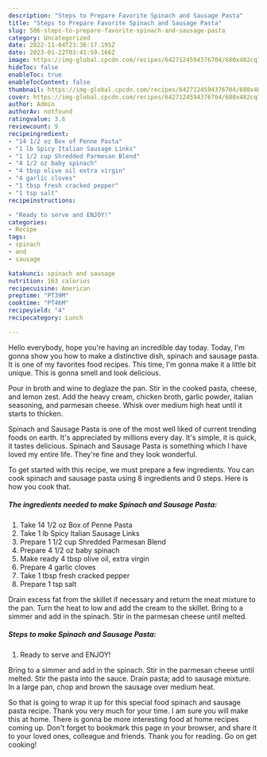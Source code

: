```yaml
---
description: "Steps to Prepare Favorite Spinach and Sausage Pasta"
title: "Steps to Prepare Favorite Spinach and Sausage Pasta"
slug: 586-steps-to-prepare-favorite-spinach-and-sausage-pasta
category: Uncategorized
date: 2022-11-04T23:36:17.195Z
date: 2023-01-22T03:41:59.166Z
image: https://img-global.cpcdn.com/recipes/6427124594376704/680x482cq70/spinach-and-sausage-pasta-recipe-main-photo.jpg
hideToc: false
enableToc: true
enableTocContent: false
thumbnail: https://img-global.cpcdn.com/recipes/6427124594376704/680x482cq70/spinach-and-sausage-pasta-recipe-main-photo.jpg
cover: https://img-global.cpcdn.com/recipes/6427124594376704/680x482cq70/spinach-and-sausage-pasta-recipe-main-photo.jpg
author: Admin
authorAv: notfound
ratingvalue: 3.6
reviewcount: 9
recipeingredient:
- "14 1/2 oz Box of Penne Pasta"
- "1 lb Spicy Italian Sausage Links"
- "1 1/2 cup Shredded Parmesan Blend"
- "4 1/2 oz baby spinach"
- "4 tbsp olive oil extra virgin"
- "4 garlic cloves"
- "1 tbsp fresh cracked pepper"
- "1 tsp salt"
recipeinstructions:

- "Ready to serve and ENJOY!"
categories:
- Recipe
tags:
- spinach
- and
- sausage

katakunci: spinach and sausage 
nutrition: 163 calories
recipecuisine: American
preptime: "PT39M"
cooktime: "PT46M"
recipeyield: "4"
recipecategory: Lunch

---
```



Hello everybody, hope you're having an incredible day today. Today, I'm gonna show you how to make a distinctive dish, spinach and sausage pasta. It is one of my favorites food recipes. This time, I'm gonna make it a little bit unique. This is gonna smell and look delicious.

Pour in broth and wine to deglaze the pan. Stir in the cooked pasta, cheese, and lemon zest. Add the heavy cream, chicken broth, garlic powder, italian seasoning, and parmesan cheese. Whisk over medium high heat until it starts to thicken.

Spinach and Sausage Pasta is one of the most well liked of current trending foods on earth. It's appreciated by millions every day. It's simple, it is quick, it tastes delicious. Spinach and Sausage Pasta is something which I have loved my entire life. They're fine and they look wonderful.


To get started with this recipe, we must prepare a few ingredients. You can cook spinach and sausage pasta using 8 ingredients and 0 steps. Here is how you cook that.

<!--inarticleads1-->

##### The ingredients needed to make Spinach and Sausage Pasta:

1. Take 14 1/2 oz Box of Penne Pasta
1. Take 1 lb Spicy Italian Sausage Links
1. Prepare 1 1/2 cup Shredded Parmesan Blend
1. Prepare 4 1/2 oz baby spinach
1. Make ready 4 tbsp olive oil, extra virgin
1. Prepare 4 garlic cloves
1. Take 1 tbsp fresh cracked pepper
1. Prepare 1 tsp salt


Drain excess fat from the skillet if necessary and return the meat mixture to the pan. Turn the heat to low and add the cream to the skillet. Bring to a simmer and add in the spinach. Stir in the parmesan cheese until melted. 

<!--inarticleads2-->

##### Steps to make Spinach and Sausage Pasta:


1. Ready to serve and ENJOY!

Bring to a simmer and add in the spinach. Stir in the parmesan cheese until melted. Stir the pasta into the sauce. Drain pasta; add to sausage mixture. In a large pan, chop and brown the sausage over medium heat. 

So that is going to wrap it up for this special food spinach and sausage pasta recipe. Thank you very much for your time. I am sure you will make this at home. There is gonna be more interesting food at home recipes coming up. Don't forget to bookmark this page in your browser, and share it to your loved ones, colleague and friends. Thank you for reading. Go on get cooking!
